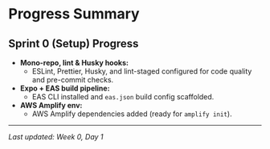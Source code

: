 # Progress Summary

## Sprint 0 (Setup) Progress

- **Mono-repo, lint & Husky hooks:**
  - ESLint, Prettier, Husky, and lint-staged configured for code quality and pre-commit checks.
- **Expo + EAS build pipeline:**
  - EAS CLI installed and `eas.json` build config scaffolded.
- **AWS Amplify env:**
  - AWS Amplify dependencies added (ready for `amplify init`).

---

*Last updated: Week 0, Day 1* 